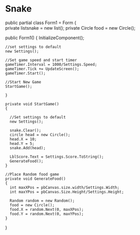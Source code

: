 # Snake
public partial class Form1 = Form
{   
  private list<circle>snake = new list<circle>();
  private Circle food = new Circle();
  
  public Form1()
  {
    InitializeComponent();
    
    //set settings to default
    new Settings();
    
    //Set game speed and start timer
    gameTimer.Interval = 1000/Settings.Speed;
    gameTimer.Tick += UpdateScreen();
    gameTimer.Start();
    
    //Start New Game
    StartGame();
    
    }
    
    private void StartGame()
    {
    
      //Set settings to default
      new Settings();
      
      snake.Clear();
      circle head = new Circle();
      head.X = 10;
      head.Y = 5;
      snake.Add(head);
      
      LblScore.Text = Settings.Score.ToString();
      GenerateFood();
    }
    
    //Place Random food game
    private void GenerateFood()
    {
      int maxXPos = pbCanvas.size.width/Settings.Width;
      int maxYPos = pbCanvas.Size.Height/Settings.Height;
      
      Random random = new Random();
      food = new Circle();
      food.X = random.Next(0, maxXPos);
      food.Y = random.Next(0, maxYPos);
    }
}
